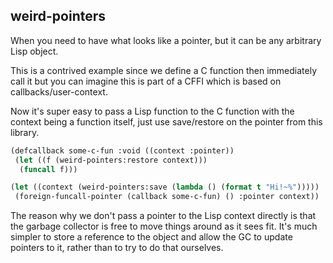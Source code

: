 ## weird-pointers

When you need to have what looks like a pointer, but it can be any arbitrary
Lisp object.

This is a contrived example since we define a C function then immediately call
it but you can imagine this is part of a CFFI which is based on
callbacks/user-context.

Now it's super easy to pass a Lisp function to the C function with the context
being a function itself, just use save/restore on the pointer from this library.

```lisp
(defcallback some-c-fun :void ((context :pointer))
 (let ((f (weird-pointers:restore context)))
  (funcall f)))

(let ((context (weird-pointers:save (lambda () (format t "Hi!~%")))))
 (foreign-funcall-pointer (callback some-c-fun) () :pointer context))
```

The reason why we don't pass a pointer to the Lisp context directly is that the
garbage collector is free to move things around as it sees fit. It's much
simpler to store a reference to the object and allow the GC to update pointers
to it, rather than to try to do that ourselves.

